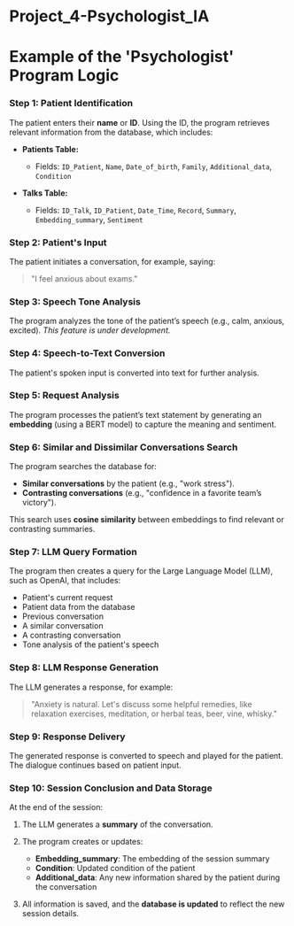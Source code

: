 # Project_4-Psychologist_IA

# Example of the 'Psychologist' Program Logic

### Step 1: Patient Identification
The patient enters their **name** or **ID**. Using the ID, the program retrieves relevant information from the database, which includes:

- **Patients Table:**  
  - Fields: `ID_Patient`, `Name`, `Date_of_birth`, `Family`, `Additional_data`, `Condition`
  
- **Talks Table:**  
  - Fields: `ID_Talk`, `ID_Patient`, `Date_Time`, `Record`, `Summary`, `Embedding_summary`, `Sentiment`

### Step 2: Patient's Input
The patient initiates a conversation, for example, saying:  
> "I feel anxious about exams."

### Step 3: Speech Tone Analysis
The program analyzes the tone of the patient’s speech (e.g., calm, anxious, excited). *This feature is under development.*

### Step 4: Speech-to-Text Conversion
The patient's spoken input is converted into text for further analysis.

### Step 5: Request Analysis
The program processes the patient’s text statement by generating an **embedding** (using a BERT model) to capture the meaning and sentiment.

### Step 6: Similar and Dissimilar Conversations Search
The program searches the database for:

- **Similar conversations** by the patient (e.g., "work stress").
- **Contrasting conversations** (e.g., "confidence in a favorite team’s victory").

This search uses **cosine similarity** between embeddings to find relevant or contrasting summaries.

### Step 7: LLM Query Formation
The program then creates a query for the Large Language Model (LLM), such as OpenAI, that includes:
- Patient's current request
- Patient data from the database
- Previous conversation
- A similar conversation
- A contrasting conversation
- Tone analysis of the patient's speech

### Step 8: LLM Response Generation
The LLM generates a response, for example:  
> "Anxiety is natural. Let's discuss some helpful remedies, like relaxation exercises, meditation, or herbal teas, beer, vine, whisky."

### Step 9: Response Delivery
The generated response is converted to speech and played for the patient. The dialogue continues based on patient input.

### Step 10: Session Conclusion and Data Storage
At the end of the session:
1. The LLM generates a **summary** of the conversation.
2. The program creates or updates:
   - **Embedding_summary**: The embedding of the session summary
   - **Condition**: Updated condition of the patient
   - **Additional_data**: Any new information shared by the patient during the conversation

3. All information is saved, and the **database is updated** to reflect the new session details.
